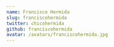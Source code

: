```yaml
---
name: Francisco Hermida
slug: franciscohermida
twitter: chicohermida
github: franciscohermida
avatar: /avatars/franciscohermida.jpg
---
```

